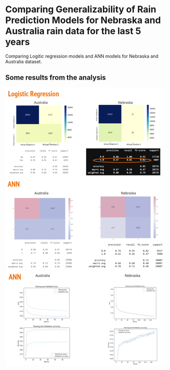 # Comparing Generalizability of Rain Prediction Models for Nebraska and Australia rain data for the last 5 years

Comparing Logitic regression models and ANN models for Nebraska and Australia dataset. 

## Some results from the analysis

![Image](./img/logistic_result.png)
![Image](./img/ann_result.png)
![Image](./img/ann_validation.png)